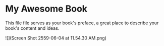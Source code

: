 # My Awesome Book

This file file serves as your book's preface, a great place to describe your book's content and ideas.


![](Screen Shot 2559-06-04 at 11.54.30 AM.png)